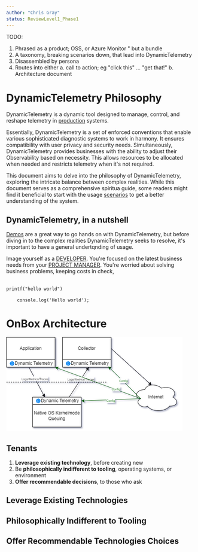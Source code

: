 ```yaml
---
author: "Chris Gray"
status: ReviewLevel1_Phase1
---
```


TODO:

1.	Phrased as a product;  OSS, or Azure Monitor " but a bundle
2.	A taxonomy, breaking scenarios down, that lead into DynamicTelemetry
3.	Disassembled by persona
4.	Routes into either
    a.	call to action; eg "click this" ... "get that!"
    b.	Architecture document

# DynamicTelemetry Philosophy

DynamicTelemetry is a dynamic tool designed to manage, control, and
reshape telemetry in
[production](../PositionPapers/DefiningProduction.document.md) systems.

Essentially, DynamicTelemetry is a set of enforced conventions that
enable various sophisticated diagnostic systems to work in harmony. It
ensures compatibility with user privacy and security needs.
Simultaneously, DynamicTelemetry provides businesses with the ability to
adjust their Observability based on necessity. This allows resources to
be allocated when needed and restricts telemetry when it's not required.

This document aims to delve into the philosophy of DynamicTelemetry,
exploring the intricate balance between complex realities. While this
document serves as a comprehensive spiritua guide, some readers might
find it beneficial to start with the usage
[scenarios](../Scenarios/Scenarios.Overview.document.md) to get a better
understanding of the system.

## DynamicTelemetry, in a nutshell

[Demos](../Demos/1_IntroDemo.md) are a great way to go hands on with
DynamicTelemetry, but before diving in to the complex realities
DynamicTelemetry seeks to resolve, it's important to have a general
undertqnding of usage.

Image yourself as a
[DEVELOPER](../Personas/Persona_Developer.document.md). You're focused
on the latest business needs from your [PROJECT
MANAGER](../Personas/Persona_ProjectManager.document.md). You're worried
about solving business problems, keeping costs in check,

``` cdocs

printf("hello world")
```

```    cdocs
    console.log('Hello world');
```

# OnBox Architecture
![](../orig_media/Architecture.OnBox.drawio.png)

## Tenants

1.  **Leverage existing technology**, before creating new
2.  Be **philosophically indifferent to tooling**, operating systems, or
    environment
3.  **Offer recommendable decisions**, to those who ask

## Leverage Existing Technologies

## Philosophically Indifferent to Tooling

## Offer Recommendable Technologies Choices
